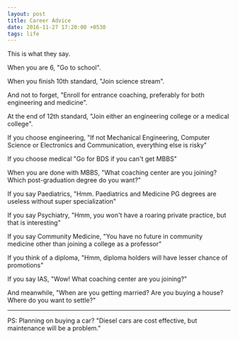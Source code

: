 ```yaml
---
layout: post
title: Career Advice
date: 2016-11-27 17:20:00 +0530
tags: life
---
```


This is what they say.

When you are 6, "Go to school".

When you finish 10th standard, "Join science stream".

And not to forget, "Enroll for entrance coaching, preferably for both engineering and medicine".

At the end of 12th standard, "Join either an engineering college or a medical college".

If you choose engineering, "If not Mechanical Engineering, Computer Science or Electronics and Communication, everything else is risky"

If you choose medical "Go for BDS if you can't get MBBS"

When you are done with MBBS, "What coaching center are you joining? Which post-graduation degree do you want?"

If you say Paediatrics, "Hmm. Paediatrics and Medicine PG degrees are useless without super specialization"

If you say Psychiatry, "Hmm, you won't have a roaring private practice, but that is interesting"

If you say Community Medicine, "You have no future in community medicine other than joining a college as a professor"

If you think of a diploma, "Hmm, diploma holders will have lesser chance of promotions"

If you say IAS, "Wow! What coaching center are you joining?"

And meanwhile, "When are you getting married? Are you buying a house? Where do you want to settle?"

---

PS: Planning on buying a car? "Diesel cars are cost effective, but maintenance will be a problem."
